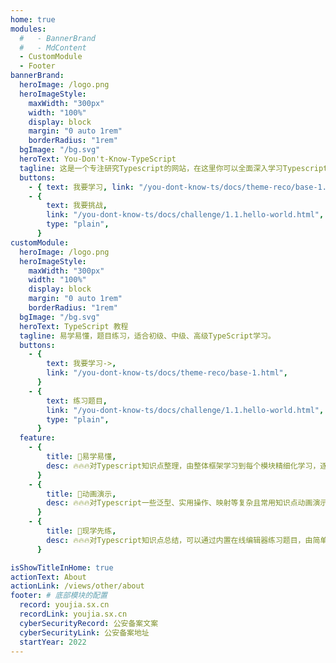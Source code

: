 ```yaml
---
home: true
modules:
  #   - BannerBrand
  #   - MdContent
  - CustomModule
  - Footer
bannerBrand:
  heroImage: /logo.png
  heroImageStyle:
    maxWidth: "300px"
    width: "100%"
    display: block
    margin: "0 auto 1rem"
    borderRadius: "1rem"
  bgImage: "/bg.svg"
  heroText: You-Don't-Know-TypeScript
  tagline: 这是一个专注研究Typescript的网站，在这里你可以全面深入学习Typescript相关知识，你还可以挑战相应的题目，快来学习吧。
  buttons:
    - { text: 我要学习, link: "/you-dont-know-ts/docs/theme-reco/base-1.html" }
    - {
        text: 我要挑战,
        link: "/you-dont-know-ts/docs/challenge/1.1.hello-world.html",
        type: "plain",
      }
customModule:
  heroImage: /logo.png
  heroImageStyle:
    maxWidth: "300px"
    width: "100%"
    display: block
    margin: "0 auto 1rem"
    borderRadius: "1rem"
  bgImage: "/bg.svg"
  heroText: TypeScript 教程
  tagline: 易学易懂，题目练习，适合初级、中级、高级TypeScript学习。
  buttons:
    - {
        text: 我要学习->,
        link: "/you-dont-know-ts/docs/theme-reco/base-1.html",
      }
    - {
        text: 练习题目,
        link: "/you-dont-know-ts/docs/challenge/1.1.hello-world.html",
        type: "plain",
      }
  feature:
    - {
        title: 🎉易学易懂,
        desc: 🔥🔥🔥对Typescript知识点整理，由整体框架学习到每个模块精细化学习，逐渐击破,
      }
    - {
        title: 💎动画演示,
        desc: 🔥🔥🔥对Typescript一些泛型、实用操作、映射等复杂且常用知识点动画演示知识点，逐个击破,
      }
    - {
        title: 🚀现学先练,
        desc: 🔥🔥🔥对Typescript知识点总结，可以通过内置在线编辑器练习题目，由简单到复杂，巩固学习,
      }

isShowTitleInHome: true
actionText: About
actionLink: /views/other/about
footer: # 底部模块的配置
  record: youjia.sx.cn
  recordLink: youjia.sx.cn
  cyberSecurityRecord: 公安备案文案
  cyberSecurityLink: 公安备案地址
  startYear: 2022
---
```

